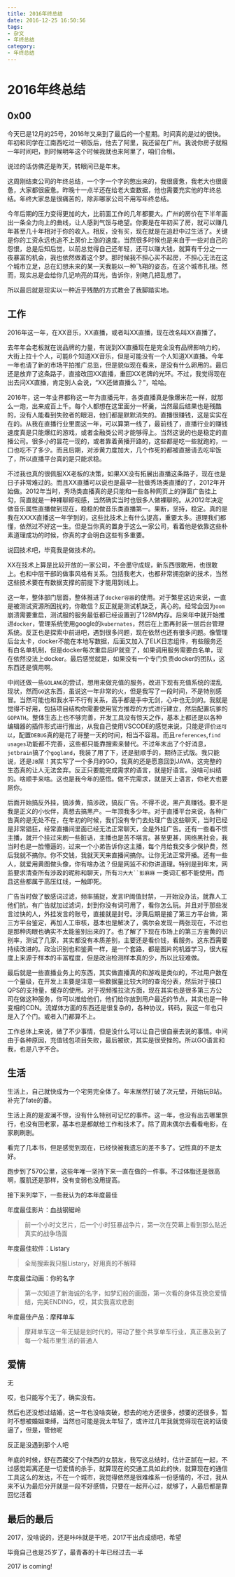 ```yaml
---
title: 2016年终总结
date: 2016-12-25 16:50:56
tags:
- 杂文
- 年终总结
category:
- 年终总结
---
```



# 2016年终总结

## 0x00

今天已是12月的25号，2016年又来到了最后的一个星期。时间真的是过的很快。年初和同学在江南西吃过一顿饭后，他去了阿里，我还留在广州。我说你房子就租一年时间吧，到时候明年这个时候我就也来阿里了，咱们合租。

说过的话仿佛还是昨天，转眼间已是年末。

这周刚结束公司的年终总结，一个字一个字的憋出来的，我很疲惫，我老大也很疲惫，大家都很疲惫。昨晚十一点半还在给老大查数据，他也需要充实他的年终总结。年终大家总是很痛苦的，除非哪家公司不用写年终总结。

今年后期的压力变得更加的大，比前面工作的几年都要大。广州的房价在下半年画出一条全力向上的曲线，让人感到气馁与绝望。你要是在年初买了房，就可以赚几年甚至几十年相对于你的收入。相反，没有买，现在就是在追赶中过生活了。关键是你的工资永远也追不上房价上涨的速度。当然很多时候也是来自于一些对自己的怨恨，总是后知后觉，以前总觉得自己还年轻，还可以赚大钱，就算有千分之一一夜暴富的机会，我也依然做着这个梦。那时候我不担心买不起房，不担心无法在这个城市立足，总在幻想未来的某一天我能以一种飞翔的姿态，在这个城市扎根。然而，现实总是会给你几记响亮的耳光，告诉你，别瞎几把乱想了。

所以最后就是现实以一种近乎残酷的方式教会了我脚踏实地。

<!-- more -->

## 工作

2016年这一年，在XX音乐，XX直播，或者叫XX直播，现在改名叫XX直播了。

去年年会老板就在说品牌的力量，有说到XX直播现在是完全没有品牌影响力的，大街上拉十个人，可能8个知道XX音乐，但是可能没有一个人知道XX直播。今年一年也请了新的市场平拍推广总监，但是貌似现在看来，是没有什么卵用的。最后还是放弃了这条路子，直接改回XX直播，重回XX老牌的光环。不过，我觉得现在出去问XX直播，肯定别人会说，“XX还做直播么？”，哈哈。

2016年，这一年业界都称这一年为直播元年，各类直播真是像爆米花一样，就那么一炮，出来成百上千。每个人都想在这里面分一杯羹，当然最后结果也是残酷的，没有人能看到失败者的眼泪，他们都是默默消失的。直播很赚钱，这是实实在在的。从我在直播行业里面这一年，可以算第一线了，最前线了，直播行业的赚钱速度真是只能爆红的游戏，或者金融类公司才能够得上。当然这说的也是稳定的直播公司。很多小的昙花一现的，或者靠着黄播开路的，这些都是吃一些就跑的，一口也吃不了多少。而且后期，对涉黄力度加大，几个作死的都被直接请去吃牢饭了，所以直播平台真的是只能求稳。

不过我也真的很佩服XX老板的决策，如果XX没有拓展出直播这条路子，现在也是日子非常难过的。而且XX直播可以说也是最早一批做秀场类直播的了，2012年开始做。2012年当时，秀场类直播真的是只能和一些各种网页上的弹窗广告挂上勾，简直就是一种裸聊即视感，当然确实当时也很多人做裸聊的。从2012年决定做音乐属性直播做到现在，稳稳的做音乐类直播第一。果断，坚持，稳定。真的是我在XXXX直播这一年学到的，这些比技术上有什么提高，重要太多。道理我们都懂，依然过不好这一生。但是当你真的置身于这么一家公司，看着他是依靠这些朴素道理成功的时候，你真的才会明白这些有多重要。

说回技术吧，毕竟我是做技术的。

XX在技术上算是比较开放的一家公司，不会墨守成规，新东西很敢用，也很敢上。也和中层干部的做事风格有关系。包括我老大，也都非常拥抱新的技术，当然这些技术要在有数据支撑的前提下才能用到线上。

这一年，整体部门层面，整体推进了`docker容器`的使用。对于繁星这边来说，一直是被测试资源所困扰的，你敢信？反正就是测试机缺乏，真心的。经常会因为`oom`崩溃需要重启，测试服的服务最低都已经设置到了128M内存。后来年中就开始推进`docker`，管理系统使用google的`kubernates`，然后在上面再封装一层后台管理系统。反正也是探索中前进吧，遇到很多问题，现在依然也还有很多问题。像管理后台太卡，docker不能在本地写数据，后面又加入了ELK日志组件，有些服务还有白名单机制，但是docker每次重启后IP就变了，如果调用服务需要白名单，现在依然没法上docker。最后感觉就是，如果没有一个专门负责docker的团队，这东西还是慎用啊。


中间还做一些`GOLANG`的尝试，想用来做充值的服务，改进下现有充值系统的混乱现状，然而`GO`这东西，虽说这一年非常的火，但是我写了一段时间，不是特别感冒。当然可能也和我水平不行有关系，高手都是手中无剑，心中也无剑的。我就是觉得不好用，包括项目结构你需要使用官方推荐的方式进行建立，然后配置坑爹的`GOPATH`。整体生态上也不够完善，开发工具没有惊天之作，基本上都还是以各种编辑器的插件形式进行推出，从我自己使用VSCODE的感觉来说，只能是评价`还可以`，配置`DEBUG`真的是花了哥整一天的时间，相当不容易。而且`references`,`find usages`功能都不完善，这些都只能靠搜索来替代。不过年末出了个好消息，`jetbrain`搞了个`gogland`，我装了用了下，还是挺顺手的，期待正式版。我只能说，还是`JB`屌！其实写了一个多月的GO，我真的还是愿意回到JAVA，这完整的生态真的让人无法舍弃。反正只要能完成需求的语言，就是好语言。没啥可纠结的。啥顺手来啥。这也是我今年的感悟。做不完需求，就是天上语言，你老大也要屌你。


后面开始搞反外挂，搞涉黄，搞涉政，搞反广告。不得不说，黑产真赚钱。要不是我是正义的小伙伴，真想去搞黑产。一年顶我多少年。对于直播平台来说，各种广告真的是无处不在，在年初的时候，我们没有专门去处理广告这些聊天，当时已经是非常猖狂，经常直播间里面已经无法正常聊天，全是外挂广告。还有一些看不惯主播，就开个挂过来刷一些脏话，主播也是苦不堪言。甚至更甚，网络黑社会，我当时也是一脸懵逼的，过来一个小弟告诉你这主播，每个月给我交多少保护费，然后我就不搞你。你不交钱，我就天天来直播间搞你。让你无法正常开播。还有一些人，就爱用黄图做头像，你有啥办法？但是网监不和你讲道理。特别是到年末，网监要求清查所有涉政的昵称和聊天，所有`习大大``彭麻麻`
一类词汇都不能使用。而且这些都属于高压红线，一触即死。

广告当时做了敏感词过滤，频率捕捉，发言IP阈值封禁，一开始没办法，就靠人工他们抗，有广告就加过滤词，封到你没有词可用了，看你怎么玩。并且对于那些发言过快的人，外挂发言的账号，直接就是封号。涉黄后期是接了第三方平台做，第三方平台鉴定，再加人工审核，基本也是解决了，偶尔会发现一两张现在，不过也是那种肉眼也确实不太能鉴别出来的了。也了解了下现在市场上的第三方鉴黄的识别率，测试了几家，其实都没有本质差别，主要还是看价钱，看服务。这东西需要持续改进的。政治识别也和鉴黄一样，是一个套路，都是图片的机器学习，很大程度上来源于样本的丰富程度，但是政治检测样本真的少，所以比较难做。


最后就是一些直播业务上的东西，其实做直播真的和游戏是类似的，不过用户数在一个量级，在开发上主要是注意一些数据量比较大时的查询分表，然后对于接口QPS的支持量，缓存的使用。对于视频推拉流方面，现在其实也是很多第三方公司在做这种服务，你可以推给他们，他们给你放到用户最近的节点，其实也是一种变相的CDN。流媒体方面的东西还是很复杂的，各种协议，转码，我这一年也只是入了个门。或者入门都算不上。


工作总体上来说，做了不少事情，但是没什么可以让自己很自豪去说的事情。中间由于各种原因，充值钱包项目失败，最后被砍，其实是很受挫的。所以GO语言和我，也是八字不合。


## 生活

生活上，自己就快成为一个宅男完全体了。年末居然打破了次元壁，开始玩B站。补完了fate的番。

生活上真的是波澜不惊，没有什么特别可记忆的事件。这一年，也没有出去哪里旅行，也没有回老家，基本也是都献给工作和技术了。除了周末偶尔去看看电影，在家刷刷剧。

看完了几本书，但是感觉到现在，已经快被我遗忘的差不多了。记性真的不是太好。

跑步到了570公里，这些年唯一坚持下来一直在做的一件事。不过体脂还是很高啊，腹肌还是那样，没有变弱也没用提高。

接下来列举下，一些我认为的本年度最佳

年度最佳影片：血战钢锯岭

> 前一个小时文艺片，后一个小时狂暴战争片，第一次在荧幕上看到那么贴近真实的战争场面

年度最佳软件：Listary

> 全局搜索我只服Listary，好用真的不解释


年度最佳动画：你的名字

> 第一次知道了新海诚的名字，如梦幻般的画面，第一次看的身体互换恋爱情结，完美ENDING，哎，其实我喜欢悲剧


年度最佳产品：摩拜单车

> 摩拜单车这一年无疑是划时代的，带动了整个共享单车行业，真正惠及到了每一个城市里生活的普通人



## 爱情

无



哎，也只能写个无了，确实没有。

然后也还没想过结婚，这一年也没啥突破，想去的地方还很多，想要的还很多，暂时不想被婚姻束缚，当然也可能是我太年轻了，或许过几年我就觉得现在说的话傻逼了，但是，管他呢

反正是没遇到那个人吧

年底的时候，舒在西藏交了个陕西的女朋友，我写这总结时，估计正腻在一起，不过感觉距离还是一切爱情的杀手，就算现在的交通工具如此的快，就算现在的通信工具这么的发达，不在一个城市，我觉得依然是很难维系一份感情的，不过，我从来不认为最后分开就是一段不好感情，只要在一起开心过，就够了，人最后都是靠回忆活着


## 最后的最后

2017，没啥说的，还是咔咔就是干吧，2017干出点成绩吧，希望

毕竟自己也是25岁了，最青春的十年已经过去一半

2017 is coming!